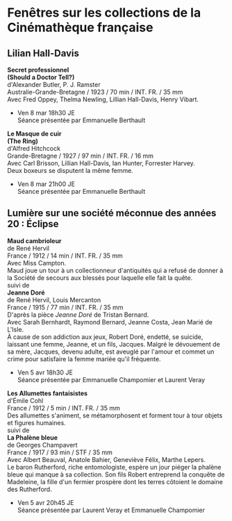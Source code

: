 # Fenêtres sur les collections de la Cinémathèque française

## Lilian Hall-Davis

**Secret professionnel**  
**(Should a Doctor Tell?)**  
d'Alexander Butler, P. J. Ramster  
Australie-Grande-Bretagne / 1923 / 70 min / INT. FR. / 35 mm  
Avec Fred Oppey, Thelma Newling, Lillian Hall-Davis, Henry Vibart.

- Ven 8 mar 18h30 JE  
Séance présentée par Emmanuelle Berthault

**Le Masque de cuir**  
**(The Ring)**  
d'Alfred Hitchcock  
Grande-Bretagne / 1927 / 97 min / INT. FR. / 16 mm  
Avec Carl Brisson, Lillian Hall-Davis, Ian Hunter, Forrester Harvey.  
Deux boxeurs se disputent la même femme.

- Ven 8 mar 21h00 JE  
Séance présentée par Emmanuelle Berthault

## Lumière sur une société méconnue des années 20 : Éclipse

**Maud cambrioleur**  
de René Hervil  
France / 1912 / 14 min / INT. FR. / 35 mm  
Avec Miss Campton.  
Maud joue un tour à un collectionneur d'antiquités qui a refusé de donner à la Société de secours aux blessés pour laquelle elle fait la quête.  
suivi de  
**Jeanne Doré**  
de René Hervil, Louis Mercanton  
France / 1915 / 77 min / INT. FR. / 35 mm  
D'après la pièce _Jeanne Doré_ de Tristan Bernard.  
Avec Sarah Bernhardt, Raymond Bernard, Jeanne Costa, Jean Marié de L'Isle.  
À cause de son addiction aux jeux, Robert Doré, endetté, se suicide, laissant une femme, Jeanne, et un fils, Jacques. Malgré le dévouement de sa mère, Jacques, devenu adulte, est aveuglé par l'amour et commet un crime pour satisfaire la femme mariée qu'il fréquente.

- Ven 5 avr 18h30 JE  
Séance présentée par Emmanuelle Champomier et Laurent Veray

**Les Allumettes fantaisistes**  
d'Émile Cohl  
France / 1912 / 5 min / INT. FR. / 35 mm  
Des allumettes s'animent, se métamorphosent et forment tour à tour objets et figures humaines.  
suivi de  
**La Phalène bleue**  
de Georges Champavert  
France / 1917 / 93 min / STF / 35 mm  
Avec Albert Beauval, Anatole Bahier, Geneviève Félix, Marthe Lepers.  
Le baron Rutherford, riche entomologiste, espère un jour piéger la phalène bleue qui manque à sa collection. Son fils Robert entreprend la conquête de Madeleine, la fille d'un fermier prospère dont les terres côtoient le domaine des Rutherford.

- Ven 5 avr 20h45 JE  
Séance présentée par Laurent Veray et Emmanuelle Champomier

